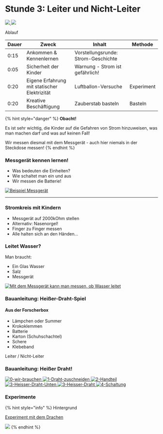 # Stunde 3: Leiter und Nicht-Leiter

[![](https://i.imgur.com/XV59a6q.jpg?height=20vw\&classes=inline) ](https://i.imgur.com/XV59a6q.jpg?height=20vw\&classes=inline)[![](https://i.imgur.com/ffY7t1w.jpg?height=20vw\&classes=inline)](https://i.imgur.com/ffY7t1w.jpg?height=20vw\&classes=inline)

Ablauf

| Dauer | Zweck                                        | Inhalt                              | Methode    |
| ----- | -------------------------------------------- | ----------------------------------- | ---------- |
| 0:15  | Ankommen & Kennenlernen                      | Vorstellungsrunde: Strom-Geschichte |            |
| 0:05  | Sicherheit der Kinder                        | Warnung - Strom ist gefährlich!     |            |
| 0:20  | Eigene Erfahrung mit statischer Elektrizität | Luftballon-Versuche                 | Experiment |
| 0:20  | Kreative Beschäftigung                       | Zauberstab basteln                  | Basteln    |

{% hint style="danger" %}
**Obacht!**

Es ist sehr wichtig, die Kinder auf die Gefahren von Strom hinzuweisen, was man machen darf und was auf keinen Fall!

Wir messen diesmal mit dem Messgerät - auch hier niemals in der Steckdose messen!
{% endhint %}



### Messgerät kennen lernen! <a href="#messgerat-kennen-lernen" id="messgerat-kennen-lernen"></a>

* Was bedeuten die Einheiten?
* Wie schaltet man ein und aus
* Wir messen die Batterie!

[![Beispiel Messgerät](https://raw.githubusercontent.com/KidsLabDe/forschen/master/Elektro/Messger%C3%A4t%20Silverline.jpg?width=20vw)](https://raw.githubusercontent.com/KidsLabDe/forschen/master/Elektro/Messger%C3%A4t%20Silverline.jpg?width=20vw)

***

### Stromkreis mit Kindern <a href="#stromkreis-mit-kindern" id="stromkreis-mit-kindern"></a>

* Messgerät auf 2000kOhm stellen
* Alternativ: Nasenorgel!
* Finger zu Finger messen
* Alle halten sich an den Händen…

### Leitet Wasser? <a href="#leitet-wasser" id="leitet-wasser"></a>

Man braucht:

* Ein Glas Wasser
* Salz
* Messgerät

[![Mit dem Messgerät kann man messen, ob Wasser leitet](https://kidslab.de/handbuch/strom/3-leiter/Widerstand-Wasser.jpg)](https://kidslab.de/handbuch/strom/3-leiter/Widerstand-Wasser.jpg)

### Bauanleitung: Heißer-Draht-Spiel <a href="#bauanleitung-heisser-draht-spiel" id="bauanleitung-heisser-draht-spiel"></a>

#### Aus der Forscherbox <a href="#aus-der-forscherbox" id="aus-der-forscherbox"></a>

* Lämpchen oder Summer
* Krokoklemmen
* Batterie
* Karton (Schuhschachtel)
* Schere
* Klebeband

Leiter / Nicht-Leiter

### Bauanleitung: Heißer Draht! <a href="#bauanleitung-heisser-draht" id="bauanleitung-heisser-draht"></a>

[![0-wir-brauchen](https://kidslab.de/handbuch/strom/3-leiter/0-wir-brauchen.jpg?width=20vw\&classes=inline) ](https://kidslab.de/handbuch/strom/3-leiter/0-wir-brauchen.jpg?width=20vw\&classes=inline)[![1-Draht-zuschneiden](https://kidslab.de/handbuch/strom/3-leiter/1-Draht-zuschneiden.jpg?width=20vw\&classes=inline) ](https://kidslab.de/handbuch/strom/3-leiter/1-Draht-zuschneiden.jpg?width=20vw\&classes=inline)[![2-Handteil](https://kidslab.de/handbuch/strom/3-leiter/2-Handteil.jpg?width=20vw\&classes=inline) ](https://kidslab.de/handbuch/strom/3-leiter/2-Handteil.jpg?width=20vw\&classes=inline)[![3-Heisser-Draht-Unten](https://kidslab.de/handbuch/strom/3-leiter/3-Heisser-Draht-Unten.jpg?width=20vw\&classes=inline) ](https://kidslab.de/handbuch/strom/3-leiter/3-Heisser-Draht-Unten.jpg?width=20vw\&classes=inline)[![3-Heisser-Draht](https://kidslab.de/handbuch/strom/3-leiter/3-Heisser-Draht.jpg?width=20vw\&classes=inline) ](https://kidslab.de/handbuch/strom/3-leiter/3-Heisser-Draht.jpg?width=20vw\&classes=inline)[![4-Schaltung](https://kidslab.de/handbuch/strom/3-leiter/4-Schaltung.jpg?width=20vw\&classes=inline)](https://kidslab.de/handbuch/strom/3-leiter/4-Schaltung.jpg?width=20vw\&classes=inline)

### Experimente <a href="#experimente" id="experimente"></a>

{% hint style="info" %}
Hintergrund

[Experiment mit dem Drachen](https://en.wikipedia.org/wiki/Kite\_experiment)

[![](https://upload.wikimedia.org/wikipedia/commons/thumb/b/bb/BEP-JONES-Franklin\_and\_Electricity.jpg/440px-BEP-JONES-Franklin\_and\_Electricity.jpg?width=20vw)](https://upload.wikimedia.org/wikipedia/commons/thumb/b/bb/BEP-JONES-Franklin\_and\_Electricity.jpg/440px-BEP-JONES-Franklin\_and\_Electricity.jpg?width=20vw)
{% endhint %}



